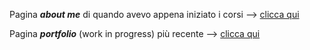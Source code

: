Pagina ***about me*** di quando avevo appena iniziato i corsi \-\-\> [clicca qui](https://snisni.it/about/me)

Pagina ***portfolio*** \(work in progress\) più recente \-\-\> [clicca qui](https://snisni.it/about/me/portfolio)


